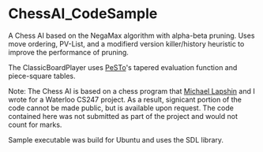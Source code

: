 # ChessAI_CodeSample

A Chess AI based on the NegaMax algorithm with alpha-beta pruning.
Uses move ordering, PV-List, and a modifierd version killer/history heuristic to improve the performance of pruning.

The ClassicBoardPlayer uses [PeSTo](https://www.chessprogramming.org/PeSTO%27s_Evaluation_Function)'s tapered evaluation function and piece-square tables.

Note:
The Chess AI is based on a chess program that [Michael Lapshin](https://github.com/MichaelLapshin) and I wrote for a Waterloo CS247 project.
As a result, signicant portion of the code cannot be made public, but is available upon request.
The code contained here was not submitted as part of the project and would not count for marks.

Sample executable was build for Ubuntu and uses the SDL library.
